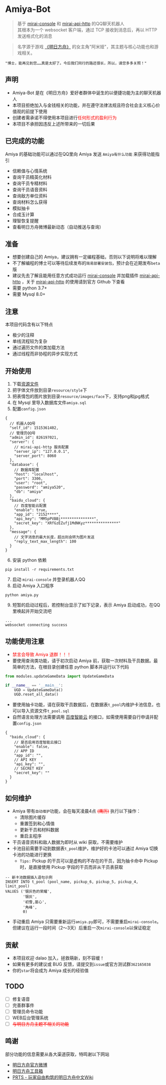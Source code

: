 # Amiya-Bot

> 基于 [mirai-console](https://github.com/mamoe/mirai-console) 和 [mirai-api-http](https://github.com/project-mirai/mirai-api-http) 的QQ聊天机器人<br>
> 其根本为一个 websocket 客户端，通过 TCP 接收到消息后，再以 HTTP 发送格式化的消息<br>

> 名字源于游戏 [《明日方舟》](https://ak.hypergryph.com/) 的女主角"阿米娅"，其主题与核心功能也和游戏相关。

    "博士，能再见到您……真是太好了。今后我们同行的路还很长，所以，请您多多关照！"

## 声明

- Amiya-Bot 是在《明日方舟》爱好者群体中诞生的以便捷功能为主的聊天机器人
- 本项目拒绝加入与金钱相关的功能，并在遵守法律法规且符合社会主义核心价值观的前提下使用
- 创建者需承诺不得使用本项目进行<font style="color: red">任何形式的盈利行为</font>
- 本项目不承担因违反上述所带来的一切后果

## 已完成的功能

Amiya 的基础功能可以通过在QQ里向 Amiya 发送 `Amiya有什么功能` 来获得功能指引

- 信赖值与心情系统
- 查询干员精英化材料
- 查询干员专精材料
- 查询干员语音资料
- 查询敌方单位资料
- 查询材料怎么获得
- 模拟抽卡
- 合成玉计算
- 理智恢复提醒
- 查看明日方舟微博最新动态（自动推送与查询）

## 准备

- 想要创建自己的 Amiya，建议拥有一定编程基础，否则以下说明将难以理解
- 不了解编程的博士可以等待后续发布的`简易部署安装包`，预计会在近期发布`beta`版
- 建议先去了解且能用任意方式成功运行 [mirai-console](https://github.com/mamoe/mirai-console)
  并加载插件 [mirai-api-http](https://github.com/project-mirai/mirai-api-http)
  ，关于 [mirai-api-http](https://github.com/project-mirai/mirai-api-http) 的使用请到官方 Github 下查看
- 需要 python 3.7+
- 需要 Mysql 8.0+

## 注意

本项目代码含有以下特点

- 极少的注释
- 单线流程较为复杂
- 通过遍历文件的类加载方法
- 通过线程而非协程的异步实现方式

## 开始使用

1. 下载[资源文件](https://github.com/vivien8261/Amiya-Bot/releases/download/v3.0/amiya-bot-resource.zip)
2. 把字体文件放到目录`resource/style`下
3. 把表情包的图片放到目录`resource/images/face`下，支持png和jpg格式
4. 在 Mysql 里导入数据库文件`amiya.sql`
5. 配置`config.json`

```json5
{
  // 机器人QQ号
  "self_id": 1515361402,
  // 管理员QQ号
  "admin_id": 826197021,
  "server": {
    // mirai-api-http 服务配置
    "server_ip": "127.0.0.1",
    "server_port": 8060
  },
  "database": {
    // 数据库配置
    "host": "localhost",
    "port": 3306,
    "user": "root",
    "password": "amiya520",
    "db": "amiya"
  },
  "baidu_cloud": {
    // 百度智能云配置
    "enable": true,
    "app_id": "2152****",
    "api_key": "MM5pPVBBj***************",
    "secret_key": "XRfGzEZufj1MdNKyz***************"
  },
  "message": {
    // 文字消息的最大长度，超出则会转为图片发送
    "reply_text_max_length": 100
  }
}
```

6. 安装 python 依赖

```commandline
pip install -r requirements.txt
```

7. 启动 `mirai-console` 并登录机器人QQ
8. 启动 Amiya 入口程序

```commandline
python amiya.py
```

9. 短暂的启动过程后，若控制台显示了如下记录，表示 Amiya 启动成功，在QQ里唤起并开始交流吧

```
...
websocket connecting success
```

## 功能使用注意

- <font style="color: red">禁言会导致 Amiya 退群！！！</font>
- 要使用查询类功能，请于初次启动 Amiya 前，获取一次材料及干员数据。最简单的方法，在根目录创建任意 python 脚本并运行以下代码

```python
from modules.updateGameData import UpdateGameData

if __name__ == '__main__':
    UGD = UpdateGameData()
    UGD.reset_all_data()
```

- 要使用抽卡功能，请在获取干员数据后，在数据表`t_pool`内维护卡池信息，也可以导入资源文件`t_pool.sql`
- 自然语言处理方法需要调用 [百度智能云](https://cloud.baidu.com/)
  的接口，如需使用需要自行申请并配置`config.json`

```json5
{
  "baidu_cloud": {
    // 是否启用百度智能云接口
    "enable": false,
    // APP ID
    "app_id": "",
    // API KEY
    "api_key": "",
    // SECRET KEY
    "secret_key": ""
  }
}
```

## 如何维护

- Amiya 带有`自动维护`功能，会在每天凌晨4点 <del style="color: red">(鹰历)</del> 执行以下操作：
    - 清除图片缓存
    - 重置签到和心情值
    - 更新干员和材料数据
    - 重启主程序
- 干员语音资料和敌人数据为即时从 wiki 获取，不需要维护
- 卡池目前需要手动到数据表`t_pool`维护，维护好的卡池可以通过 Amiya 切换卡池的功能进行更换
    - `Tips:` Pickup 的干员可以是虚构的不存在的干员，因为抽卡命中 Pickup 时，是直接使用 Pickup 字段的干员而非从干员表获取

```mysql
-- 新卡池数据插入语句示例
INSERT INTO t_pool (pool_name, pickup_6, pickup_5, pickup_4, limit_pool)
VALUES ('银灰色的荣耀',
        '银灰',
        '初雪,崖心',
        '角峰',
        0)
```

- 手动重启 Amiya 只需要重新运行`amiya.py`即可，不需要重启`mirai-console`。但建议在运行一段时间（2～3天）后重启一次`mirai-console`以保证稳定

## 贡献

- 本项目欢迎 dalao 加入，拯救萌新，刻不容缓！
- 如果有更多的建议或 BUG 反馈，请提交到`issue`或官方测试群`362165038`
- 你的`star`将会成为 Amiya 成长的经验值

## TODO

- [ ] 修复语音
- [ ] 完善群事件
- [ ] 管理员命令功能
- [ ] WEB后台管理系统
- [ ] <del style="color: red">与明日方舟主题不相关的功能</del>

## 鸣谢

部分功能的信息需要从各大渠道获取，特鸣谢以下网站

- [明日方舟官方微博](https://m.weibo.cn/u/6279793937)
- [明日方舟工具箱](https://www.bigfun.cn/tools/aktools/)
- [PRTS - 玩家自由构筑的明日方舟中文Wiki](http://prts.wiki/) 